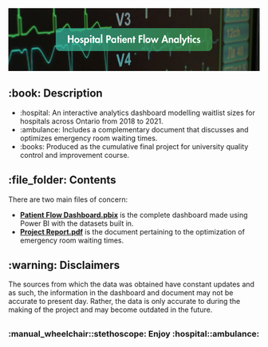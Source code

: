 <!DOCTYPE html>
<html>
<head>
  <meta charset="UTF-8">
</head>
<body>
  <img src="https://github.com/AK-147/Patient-Flow/blob/main/Patient%20Flow%20Banner.png?raw=true" alt="Banner"/>
  
  <h2>:book: Description</h2>
  <ul>
    <li>:hospital: An interactive analytics dashboard modelling waitlist sizes for hospitals across Ontario from 2018 to 2021.</li>
    <li>:ambulance: Includes a complementary document that discusses and optimizes emergency room waiting times.</li>
    <li>:books: Produced as the cumulative final project for university quality control and improvement course.</li>
  </ul>

  <h2>:file_folder: Contents</h2>
  <p>There are two main files of concern:</p>
  <ul>
    <li><strong><a href="https://github.com/AK-147/Patient-Flow/blob/main/Patient%20Flow%20Dashboard.pbix">Patient Flow Dashboard.pbix</a></strong> is the complete dashboard made using Power BI with the datasets built in.</li>
    <li><strong><a href="https://github.com/AK-147/Patient-Flow/blob/main/Project%20Report.pdf">Project Report.pdf</a></strong> is the document pertaining to the optimization of emergency room waiting times.</li>
  </ul>

  <h2>:warning: Disclaimers</h2>
  <p>
    The sources from which the data was obtained have constant updates and as such, the information in the dashboard and document may not be accurate to present day. Rather, the data is only accurate to during the making of the project and may become outdated in the future.
  </p>
  <h2></h2>
  <h3>:manual_wheelchair::stethoscope: Enjoy :hospital::ambulance:</h3>
</body>
</html>

